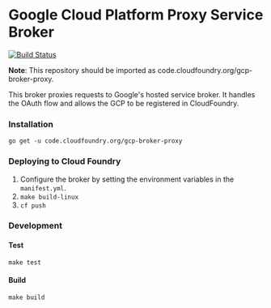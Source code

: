 # Google Cloud Platform Proxy Service Broker
[![Build Status](https://travis-ci.org/cloudfoundry-incubator/gcp-broker-proxy.svg?branch=master)](https://travis-ci.org/cloudfoundry-incubator/gcp-broker-proxy)

**Note**: This repository should be imported as code.cloudfoundry.org/gcp-broker-proxy.


This broker proxies requests to Google's hosted service broker. It handles the OAuth flow and allows the GCP
to be registered in CloudFoundry.

### Installation
```
go get -u code.cloudfoundry.org/gcp-broker-proxy
```

### Deploying to Cloud Foundry
1. Configure the broker by setting the environment variables in the `manifest.yml`.
1. `make build-linux`
1. `cf push`

### Development

#### Test
```
make test
```

#### Build
```
make build
```
